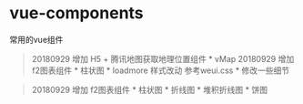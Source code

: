 # vue-components
常用的vue组件
> 20180929 增加 H5 + 腾讯地图获取地理位置组件
    * vMap
> 20180929 增加 f2图表组件 
    * 柱状图
    * loadmore 样式改动 参考weui.css
    * 修改一些细节
    
> 20180929 增加 f2图表组件 
    * 柱状图
    * 折线图
    * 堆积折线图
    * 饼图
    
